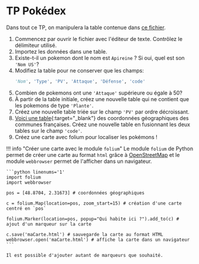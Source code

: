 # TP Pokédex

Dans tout ce TP, on manipulera la table contenue dans [ce fichier](pokedex.csv). 

1. Commencez par ouvrir le fichier avec l'éditeur de texte. Contrôlez le délimiteur utilisé.
2. Importez les données dans une table.
3. Existe-t-il un pokemon dont le nom est `Apireine` ? Si oui, quel est son `'Nom US'`?
4. Modifiez la table pour ne conserver que les champs: 
    ```python
    'Nom', 'Type', 'PV', 'Attaque', 'Défense', 'code'
    ```
5. Combien de pokemons ont une `'Attaque'` supérieure ou égale à 50?
6. À partir de la table initiale, créez une nouvelle table qui ne contient que les pokemons de type `'Plante'`.
7. Créez une nouvelle table triée sur le champ `'PV'` par ordre décroissant.
8. [Voici une table](coordonnees_communes.csv){:target="_blank"} des coordonnées géographiques des communes françaises. Créez une nouvelle table en fusionnant les deux tables sur le champ `'code'`.
9. Créez une carte avec folium pour localiser les pokémons !

!!! info "Créer une carte avec le module `folium`"
    Le module `folium` de Python permet de créer une carte au format `html` grâce à [OpenStreetMap](https://www.openstreetmap.fr/) et le module `webbrowser` permet de l'afficher dans un navigateur.

    ```python linenums='1'
    import folium
    import webbrowser

    pos = [48.8704, 2.31673] # coordonnées géographiques

    c = folium.Map(location=pos, zoom_start=15) # création d'une carte centré en `pos`

    folium.Marker(location=pos, popup="Qui habite ici ?").add_to(c) # ajout d'un marqueur sur la carte
    
    c.save('maCarte.html') # sauvegarde la carte au format HTML
    webbrowser.open('maCarte.html') # affiche la carte dans un navigateur
    ```

    Il est possible d'ajouter autant de marqueurs que souhaité.